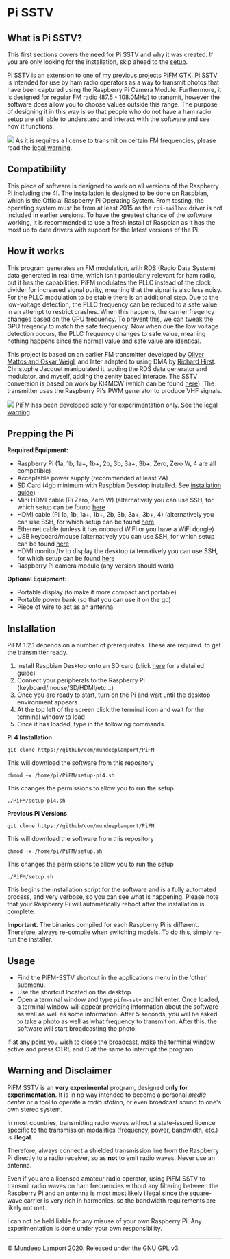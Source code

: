 
Pi SSTV
=========

## What is Pi SSTV?
This first sections covers the need for Pi SSTV and why it was created. If you are only looking for the installation, skip ahead to the [setup](#Prepping-the-Pi).

Pi SSTV is an extension to one of my previous projects [PiFM GTK](https://github.com/mundeeplamport/PiFM). Pi SSTV is intended for use by ham radio operators as a way to transmit photos that have been captured using the Raspberry Pi Camera Module. Furthermore, it is designed for regular FM radio (87.5 - 108.0MHz) to transmit, however the software does allow you to choose values outside this range. The purpose of designing it in this way is so that people who do not have a ham radio setup are still able to understand and interact with the software and see how it functions.

![](doc/SSTV.jpg)
As it is requires a license to transmit on certain FM frequencies, please read the [legal warning](#warning-and-disclaimer).

## Compatibility
This piece of software is designed to work on all versions of the Raspberry Pi including the 4!. The installation is designed to be done on Raspbian, which is the Official Raspberry Pi Operating System. From testing, the operating system must be from at least 2015 as the `rpi-mailbox` driver is not included in earlier versions. To have the greatest chance of the software working, it is recommended to use a fresh install of Raspbian as it has the most up to date drivers with support for the latest versions of the Pi.

## How it works
This program generates an FM modulation, with RDS (Radio Data System) data generated in real time, which isn't particularly relevant for ham radio, but it has the capabilities. PiFM modulates the PLLC instead of the clock divider for increased signal purity, meaning that the signal is also less noisy. For the PLLC modulation to be stable there is an additional step. Due to the low-voltage detection, the PLLC frequency can be reduced to a safe value in an attempt to restrict crashes. When this happens, the carrier freqency changes based on the GPU frequency. To prevent this, we can tweak the GPU freqency to match the safe frequency. Now when due the low voltage detection occurs, the PLLC frequency changes to safe value, meaning nothing happens since the normal value and safe value are identical.

This project is based on an earlier FM transmitter developed by [Oliver Mattos and Oskar Weigl](http://www.icrobotics.co.uk/wiki/index.php/Turning_the_Raspberry_Pi_Into_an_FM_Transmitter), and later adapted to using DMA by [Richard Hirst](https://github.com/richardghirst). Christophe Jacquet manipulated it, adding the RDS data generator and modulator, and myself, adding the zenity based interace. The SSTV conversion is based on work by KI4MCW (which can be found [here](https://sites.google.com/site/ki4mcw/Home/sstv-via-uc)). The transmitter uses the Raspberry Pi's PWM generator to produce VHF signals.

![](doc/radio.jpg)
PiFM has been developed solely for experimentation only. See the [legal warning](#warning-and-disclaimer).

## Prepping the Pi
**Required Equipment:**
* Raspberry Pi (1a, 1b, 1a+, 1b+, 2b, 3b, 3a+, 3b+, Zero, Zero W, 4 are all compatible)
* Acceptable power supply (recommended at least 2A)
* SD Card (4gb minimum with Raspbian Desktop installed. See [installation guide](https://projects.raspberrypi.org/en/projects/raspberry-pi-setting-up/2))
* Mini HDMI cable (Pi Zero, Zero W)  (alternatively you can use SSH, for which setup can be found [here](https://www.raspberrypi.org/documentation/remote-access/ssh/)
* HDMI cable (Pi 1a, 1b, 1a+, 1b+, 2b, 3b, 3a+, 3b+, 4) (alternatively you can use SSH, for which setup can be found [here](https://www.raspberrypi.org/documentation/remote-access/ssh/)
* Ethernet cable (unless it has onboard WiFi or you have a WiFi dongle)
* USB keyboard/mouse (alternatively you can use SSH, for which setup can be found [here](https://www.raspberrypi.org/documentation/remote-access/ssh/)
* HDMI monitor/tv to display the desktop (alternatively you can use SSH, for which setup can be found [here](https://www.raspberrypi.org/documentation/remote-access/ssh/)
* Raspberry Pi camera module (any version should work)

**Optional Equipment:**
* Portable display (to make it more compact and portable)
* Portable power bank (so that you can use it on the go)
* Piece of wire to act as an antenna

## Installation
PiFM 1.2.1 depends on a number of prerequisites. These are required. to get the transmitter ready.
1. Install Raspbian Desktop onto an SD card (click [here](https://projects.raspberrypi.org/en/projects/raspberry-pi-setting-up/2) for a detailed guide)
2. Connect your peripherals to the Raspberry Pi (keyboard/mouse/SD/HDMI/etc...)
3. Once you are ready to start, turn on the Pi and wait until the desktop environment appears.
4. At the top left of the screen click the terminal icon and wait for the terminal window to load
5. Once it has loaded, type in the following commands.

**Pi 4 Installation**
```
git clone https://github/com/mundeeplamport/PiFM
```
This will download the software from this repository
```
chmod +x /home/pi/PiFM/setup-pi4.sh
```
This changes the permissions to allow you to run the setup
```
./PiFM/setup-pi4.sh
```
**Previous Pi Versions**
```
git clone https://github/com/mundeeplamport/PiFM
```
This will download the software from this repository
```
chmod +x /home/pi/PiFM/setup.sh
```
This changes the permissions to allow you to run the setup
```
./PiFM/setup.sh
```
This begins the installation script for the software and is a fully automated process, and very verbose, so you can see what is happening. Please note that your Raspberry Pi will automatically reboot after the installation is complete.

**Important.** The binaries compiled for each Raspberry Pi is different. Therefore, always re-compile when switching models. To do this, simply re-run the installer.

## Usage
* Find the PiFM-SSTV shortcut in the applications menu in the 'other' submenu.
* Use the shortcut located on the desktop.
* Open a terminal window and type `pifm-sstv` and hit enter.
Once loaded, a terminal window will appear providing information about the software as well as well as some information. After 5 seconds, you will be asked to take a photo as well as what frequency to transmit on. After this, the software will start broadcasting the photo.

If at any point you wish to close the broadcast, make the terminal window active and press CTRL and C at the same to interrupt the program.

## Warning and Disclaimer
PiFM SSTV is an **very experimental** program, designed **only for experimentation**. It is in no way intended to become a personal *media center* or a tool to operate a *radio station*, or even broadcast sound to one's own stereo system.

In most countries, transmitting radio waves without a state-issued licence specific to the transmission modalities (frequency, power, bandwidth, etc.) is **illegal**.

Therefore, always connect a shielded transmission line from the Raspberry Pi directly
to a radio receiver, so as **not** to emit radio waves. Never use an antenna.

Even if you are a licensed amateur radio operator, using PiFM SSTV to transmit radio waves on ham frequencies without any filtering between the Raspberry Pi and an antenna is most most likely illegal since the square-wave carrier is very rich in harmonics, so the bandwidth requirements are likely not met.

I can not be held liable for any misuse of your own Raspberry Pi. Any experimentation is done under your own responsibility.

--------
© [Mundeep Lamport](https://instagram.com/mundeep.l) 2020. Released under the GNU GPL v3.
